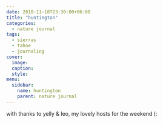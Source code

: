 ```yaml
---
date: 2018-11-18T23:30:00+06:00
title: "huntington"
categories:
  - nature journal
tags:
  - sierras
  - tahoe
  - journaling
cover:
  image:
  caption:
  style:
menu:
  sidebar:
    name: huntington
    parent: nature journal
---
```


with thanks to yelly & leo, my lovely hosts for the weekend (:
